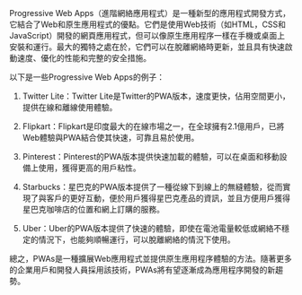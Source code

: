 

Progressive Web Apps（進階網絡應用程式）是一種新型的應用程式開發方式，它結合了Web和原生應用程式的優點。它們是使用Web技術（如HTML，CSS和JavaScript）開發的網頁應用程式，但可以像原生應用程序一樣在手機或桌面上安裝和運行。最大的獨特之處在於，它們可以在脫離網絡時更新，並且具有快速啟動速度、優化的性能和完整的安全措施。

以下是一些Progressive Web Apps的例子：

1. Twitter Lite：Twitter Lite是Twitter的PWA版本，速度更快，佔用空間更小，提供在線和離線使用體驗。

2. Flipkart：Flipkart是印度最大的在線市場之一，在全球擁有2.1億用戶，已將Web體驗與PWA結合使其快速，可靠且易於使用。

3. Pinterest：Pinterest的PWA版本提供快速加載的體驗，可以在桌面和移動設備上使用，獲得更高的用戶粘性。

4. Starbucks：星巴克的PWA版本提供了一種從線下到線上的無縫體驗，從而實現了與客戶的更好互動，便於用戶獲得星巴克產品的資訊，並且方便用戶獲得星巴克咖啡店的位置和網上訂購的服務。

5. Uber：Uber的PWA版本提供了快速的體驗，即使在電池電量較低或網絡不穩定的情況下，也能夠順暢運行，可以脫離網絡的情況下使用。

總之，PWAs是一種擴展Web應用程式並提供原生應用程序體驗的方法。隨著更多的企業用戶和開發人員採用該技術，PWAs將有望逐漸成為應用程序開發的新趨勢。